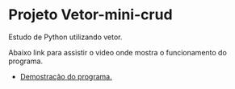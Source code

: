 # Projeto Vetor-mini-crud

Estudo de Python utilizando vetor.

Abaixo link para assistir o video onde mostra o funcionamento do programa.

- [Demostração do programa.](https://clipchamp.com/watch/glL1HmEYvmZ)
